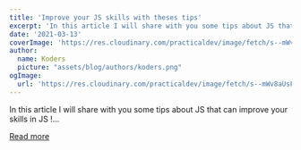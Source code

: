 ```yaml
---
title: 'Improve your JS skills with theses tips'
excerpt: 'In this article I will share with you some tips about JS that can improve your skills in JS !...'
date: '2021-03-13'
coverImage: 'https://res.cloudinary.com/practicaldev/image/fetch/s--mWv8aUsF--/c_imagga_scale,f_auto,fl_progressive,h_420,q_auto,w_1000/https://dev-to-uploads.s3.amazonaws.com/uploads/articles/x3e638aupzi70a1il1q1.jpg'
author:
  name: Koders
  picture: "assets/blog/authors/koders.png"
ogImage:
  url: 'https://res.cloudinary.com/practicaldev/image/fetch/s--mWv8aUsF--/c_imagga_scale,f_auto,fl_progressive,h_420,q_auto,w_1000/https://dev-to-uploads.s3.amazonaws.com/uploads/articles/x3e638aupzi70a1il1q1.jpg'
---
```


In this article I will share with you some tips about JS that can improve your skills in JS !...

[Read more](https://dev.to/codeozz/improve-your-js-skills-with-theses-tips-52ia)
